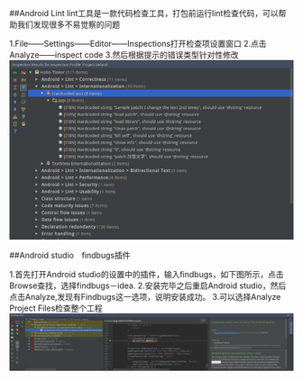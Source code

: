 
##Android Lint
lint工具是一款代码检查工具，打包前运行lint检查代码，可以帮助我们发现很多不易觉察的问题

1.File——Settings——Editor——Inspections打开检查项设置窗口
2.点击Analyze——inspect code
3.然后根据提示的错误类型针对性修改
![](./img/lint.png)


##Android studio　findbugs插件

1.首先打开Android studio的设置中的插件，输入findbugs，如下图所示，点击Browse查找，选择findbugs－idea.
2.安装完毕之后重启Android studio，然后点击Analyze,发现有Findbugs这一选项，说明安装成功。
3.可以选择Analyze Project Files检查整个工程
![](./img/findbugs.png)
